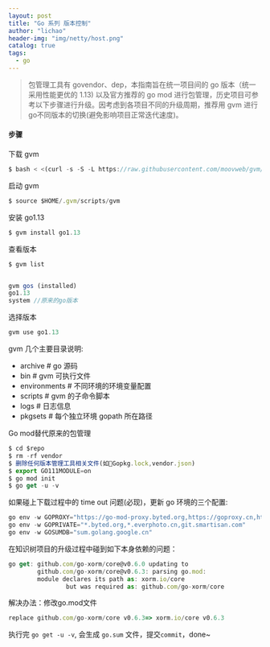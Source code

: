 ```yaml
---
layout: post
title: "Go 系列 版本控制"
author: "lichao"
header-img: "img/netty/host.png"
catalog: true
tags:
  - go
---
```


> 包管理工具有 govendor、dep，本指南旨在统一项目间的 go 版本（统一采用性能更优的 1.13) 以及官方推荐的 go mod 进行包管理，历史项目可参考以下步骤进行升级。因考虑到各项目不同的升级周期，推荐用 gvm 进行go不同版本的切换(避免影响项目正常迭代速度)。

#### 步骤
下载 gvm

```javaScript
$ bash < <(curl -s -S -L https://raw.githubusercontent.com/moovweb/gvm/master/binscripts/gvm-installer)
```

启动 gvm

```javaScript
$ source $HOME/.gvm/scripts/gvm

```

安装 go1.13

```javaScript
$ gvm install go1.13
```

查看版本

```javaScript
$ gvm list


gvm gos (installed)
go1.13
system //原来的go版本

``` 

选择版本

```javaScript
gvm use go1.13
```

gvm 几个主要目录说明:
- archive             # go 源码
- bin                 # gvm 可执行文件
- environments        # 不同环境的环境变量配置
- scripts             # gvm 的子命令脚本
- logs                # 日志信息
- pkgsets             # 每个独立环境 gopath 所在路径

Go mod替代原来的包管理

```javaScript
$ cd $repo
$ rm -rf vendor
$ 删除任何版本管理工具相关文件(如Gopkg.lock,vendor.json)
$ export GO111MODULE=on
$ go mod init
$ go get -u -v
```


如果碰上下载过程中的 time out 问题(必现)，更新 go 环境的三个配置:

```javaScript
go env -w GOPROXY="https://go-mod-proxy.byted.org,https://goproxy.cn,https://proxy.golang.org,direct"
go env -w GOPRIVATE="*.byted.org,*.everphoto.cn,git.smartisan.com"
go env -w GOSUMDB="sum.golang.google.cn"
```

在知识树项目的升级过程中碰到如下本身依赖的问题：

```javaScript
go get: github.com/go-xorm/core@v0.6.0 updating to
        github.com/go-xorm/core@v0.6.3: parsing go.mod:
        module declares its path as: xorm.io/core
                but was required as: github.com/go-xorm/core
```

解决办法：修改go.mod文件

```javaScript
replace github.com/go-xorm/core v0.6.3=> xorm.io/core v0.6.3
```

执行完 ```go get -u -v```, 会生成 ```go.sum``` 文件，提交```commit```，done~